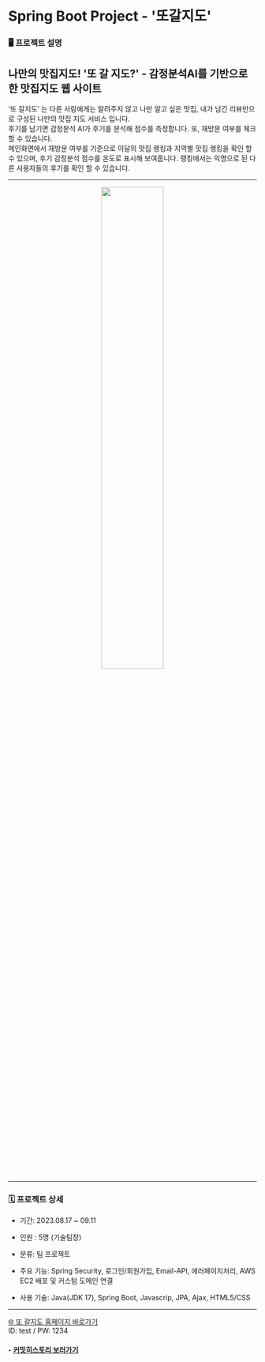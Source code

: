 # Spring Boot Project - '또갈지도' 
### 🖥️ 프로젝트 설명
## 나만의 맛집지도! '또 갈 지도?'  - 감정분석AI를 기반으로 한 맛집지도 웹 사이트 
 ‘또 갈지도’ 는 다른 사람에게는 알려주지 않고 나만 알고 싶은 맛집, 내가 남긴 리뷰만으로 구성된 나만의 맛집 지도 서비스 입니다. <br/>
후기를 남기면 감정분석 AI가 후기를 분석해 점수를 측정합니다. 또, 재방문 여부를 체크할 수 있습니다.<br/>
 메인화면에서 재방문 여부를 기준으로 이달의 맛집 랭킹과 지역별 맛집 랭킹을 확인 할 수 있으며, 후기 감정분석 점수를 온도로 표시해 보여줍니다. 랭킹에서는 익명으로 된 다른 사용자들의 후기를 확인 할 수 있습니다.

---

 <div align="center">
   <img width="50%" src="https://github.com/ryuahnee/yompro/assets/135402890/75dc3c87-ed85-41c5-b323-7463f8d168a3"/>
</div>

<br/><br/>


---

### 🗓️ 프로젝트 상세

* 기간: 2023.08.17 ~ 09.11

* 인원 : 5명 (기술팀장)

* 분류: 팀 프로젝트

* 주요 기능: Spring Security, 로그인/회원가입, Email-API, 에러페이지처리, AWS EC2 배포 및 커스텀 도메인 연결

* 사용 기술: Java(JDK 17), Spring Boot, Javascrip, JPA, Ajax, HTML5/CSS

---
[🌐 또 갈지도 홈페이지 바로가기](https://yomprogo.com)<br/>
ID: test / PW: 1234
#### ‣ [커밋히스토리 보러가기](https://github.com/ryuahnee/yompro/commits/user2)

